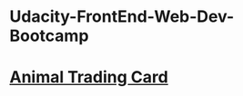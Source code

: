 # Udacity-FrontEnd-Web-Dev-Bootcamp
# [Animal Trading Card](https://ajonestechie123.github.io/Udacity-FrontEnd-Web-Dev-Bootcamp.github.io/animal-trading-cards-master/card.html)
